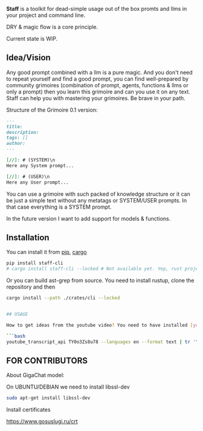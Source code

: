 **Staff** is a toolkit for dead-simple usage out of the box promts and llms in your project and command line.

DRY & magic flow is a core principle.

Current state is WIP.

## Idea/Vision

Any good prompt combined with a llm is a pure magic. And you don't need to repeat yourself and find a good prompt, you can find well-prepared by community grimoires (combination of prompt, agents, functions & llms or only a prompt) then you learn this grimoire and can you use it on any text. Staff can help you with mastering your grimoires. Be brave in your path.

Structure of the Grimoire 0.1 version:

```md
---
title:
description:
tags: []
author:
---

[//]: # (SYSTEM)\n
Here any System prompt...

[//]: # (USER)\n
Here any User prompt...
```

You can use a grimoire with such packed of knowledge structure or it can be just a simple text without any metatags or SYSTEM/USER prompts. In that case everything is a SYSTEM prompt.

In the future version I want to add support for models & functions.

## Installation

You can install it from [pip](https://pypi.org/), [cargo](https://doc.rust-lang.org/cargo/getting-started/installation.html)

```bash
pip install staff-cli
# cargo install staff-cli --locked # Not available yet. Yep, rust project can be installed only using pip yet :)
```

Or you can build ast-grep from source. You need to install rustup, clone the repository and then

````bash
cargo install --path ./crates/cli --locked


## USAGE

How to get ideas from the youtube video? You need to have installed [youtube_transcript_api](https://github.com/jdepoix/youtube-transcript-api)

```bash
youtube_transcript_api TY0o3Zs8u78 --languages en --format text | tr '\n' ' ' | xargs cargo run -- cast -n extract_wisdom
````

## FOR CONTRIBUTORS

About GigaChat model:

On UBUNTU/DEBIAN we need to install libssl-dev

```bash
sudo apt-get install libssl-dev
```

Install certificates

https://www.gosuslugi.ru/crt
